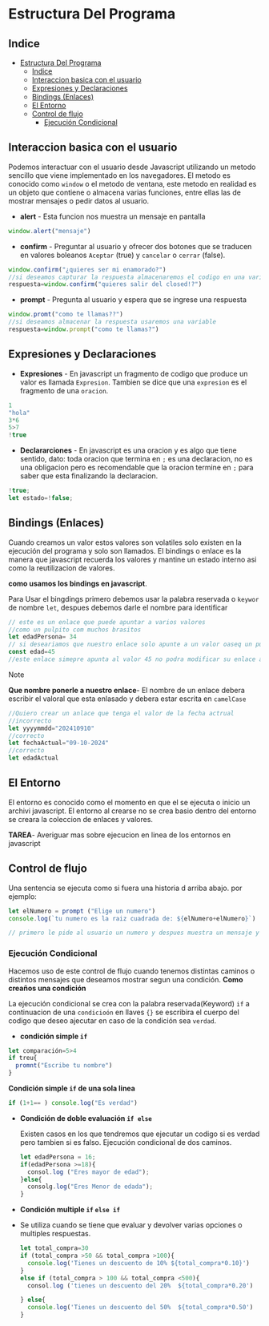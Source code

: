 # Estructura Del Programa
## Indice
- [Estructura Del Programa](#estructura-del-programa)
  - [Indice](#indice)
  - [Interaccion basica con el usuario](#interaccion-basica-con-el-usuario)
  - [Expresiones y Declaraciones](#expresiones-y-declaraciones)
  - [Bindings (Enlaces)](#bindings-enlaces)
  - [El Entorno](#el-entorno)
  - [Control de flujo](#control-de-flujo)
    - [Ejecución Condicional](#ejecución-condicional)
## Interaccion basica con el usuario
Podemos interactuar con el usuario desde Javascript utilizando un metodo sencillo que viene implementado en los navegadores.
El metodo es conocido como `window` o el metodo de ventana, este metodo en realidad es un objeto que contiene o almacena varias funciones, entre ellas las de mostrar mensajes o pedir datos al usuario.
- **alert** - Esta funcion nos muestra un mensaje en pantalla
```js
window.alert("mensaje")
```
- **confirm** - Preguntar al usuario y ofrecer dos botones que se traducen en valores boleanos `Aceptar` (true) y `cancelar` o `cerrar` (false).
```js
window.confirm("¿quieres ser mi enamorado?")
//si deseamos capturar la respuesta almacenaremos el codigo en una variable
respuesta=window.confirm("quieres salir del closed!?")
```
- **prompt** - Pregunta al usuario y espera que se ingrese una respuesta
```js
window.promt("como te llamas??")
//si deseamos almacenar la respuesta usaremos una variable
respuesta=window.prompt("como te llamas?")
```
## Expresiones y Declaraciones
- **Expresiones** - En javascript un fragmento de codigo que produce un valor es llamada `Expresion`. Tambien se dice que una `expresion` es el fragmento de una `oracion`.
```js
1
"hola"
3*6
5>7
!true
```
- **Declararciones** - En javascript es una oracion y es algo que tiene sentido, dato: toda oracion que termina en `;` es una declaracion, no es una obligacion pero es recomendable que la oracion termine en `;` para saber que esta finalizando la declaracion.
```js
!true;
let estado=!false;
```

## Bindings (Enlaces)
Cuando creamos un valor estos valores son volatiles solo existen en la ejecución del programa y solo son llamados.
El bindings o enlace es la manera que javascript recuerda los valores y mantine un estado interno asi como la reutilizacion de valores.

**como usamos los bindings en javascript**.

Para Usar el bingdings primero debemos usar la palabra reservada o `keywor` de nombre `let`, despues debemos darle el nombre para identificar
```js
// este es un enlace que puede apuntar a varios valores
//como un pulpito com muchos brasitos
let edadPersona= 34
// si deseariamos que nuestro enlace solo apunte a un valor oaseq un pulpito con un brasito entonces para crear este enlace debemos hacer uso de la keywor const.
const edad=45
//este enlace simepre apunta al valor 45 no podra modificar su enlace a otro valor
```
>[!NOTE]
**Que nombre ponerle a nuestro enlace**- El nombre de un enlace debera escribir el valoral que esta enlasado y debera estar escrita en `camelCase`

```js
//Quiero crear un anlace que tenga el valor de la fecha actrual
//incorrecto
let yyyymmdd="202410910"
//correcto
let fechaActual="09-10-2024"
//correcto
let edadActual
```

## El Entorno
El entorno es conocido como el momento en que  el se ejecuta o inicio un archivi javascript.
El entorno al crearse no se crea basio dentro del entorno se creara la coleccion de enlaces y valores.

**TAREA**-  Averiguar mas sobre ejecucion en linea de los entornos en javascript

## Control de flujo

Una sentencia se ejecuta como si fuera una historia d arriba abajo.
por ejemplo:

```js
let elNumero = prompt ("Elige un numero")
console.log(`tu numero es la raiz cuadrada de: ${elNumero+elNumero}`)

// primero le pide al usuario un numero y despues muestra un mensaje y el cuadrado de ese numero

```


### Ejecución Condicional
Hacemos uso de este control de flujo cuando tenemos distintas caminos o distintos mensajes que deseamos mostrar segun una condición.
**Como creaños una condición**

La ejecución condicional se crea con la palabra reservada(Keyword) `if` a continuacion de una `condicioón` en llaves `{}` se escribira el cuerpo del codigo que deseo ajecutar en caso de la condición sea `verdad`.
  
  - **condición simple `if`**
```js
let comparación=5>4 
if treu{
  promnt("Escribe tu nombre")
}
```
**Condición simple `if` de una sola linea**
```js
if (1+1== ) console.log("Es verdad")
```
- **Condición de doble evaluación `if else`**
  
  Existen casos en los que tendremos que ejecutar un codigo si es verdad pero tambien  si es falso. Ejecución  condicional de dos caminos.

  ```js
  let edadPersona = 16;
  if(edadPersona >=18){
    consol.log ("Eres mayor de edad");
  }else{
    consolg.log("Eres Menor de edada");
  }
  ```
- **Condición multiple `if` `else if`**
- 
  Se utiliza cuando se tiene que evaluar  y devolver varias opciones o multiples respuestas.
  ```js
  let total_compra=30
  if (total_compra >50 && total_compra >100){
    console.log('Tienes un descuento de 10% ${total_compra*0.10}')
  }
  else if (total_compra > 100 && total_compra <500){
    consol.log ('tienes un descuento del 20%  ${total_compra*0.20')

  } else{
    console.log('Tienes un descuento del 50%  ${total_compra*0.50')
  }
  ```